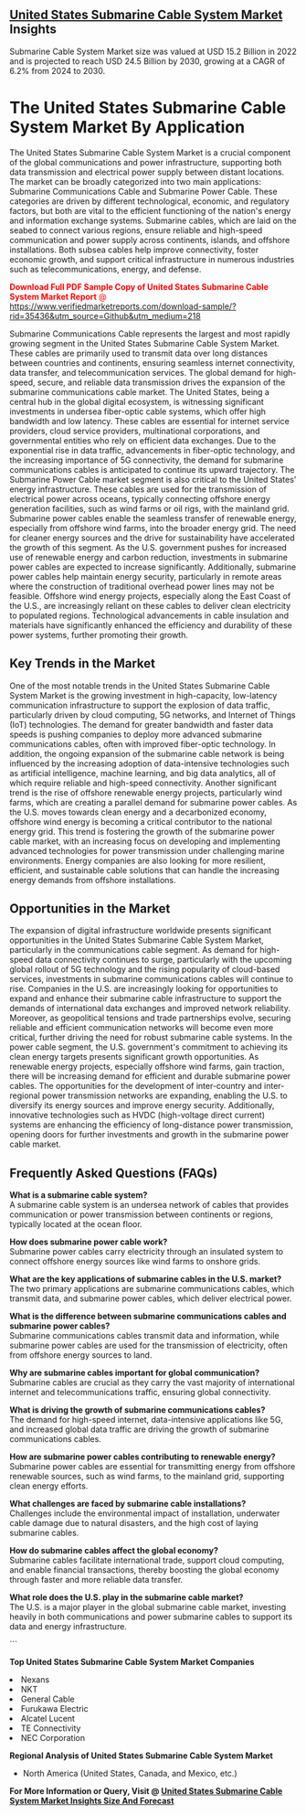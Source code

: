 <h2><a href="https://www.verifiedmarketreports.com/download-sample/?rid=35436&amp;utm_source=Github&amp;utm_medium=218" target="_blank">United States Submarine Cable System Market</a> Insights</h2><p>Submarine Cable System Market size was valued at USD 15.2 Billion in 2022 and is projected to reach USD 24.5 Billion by 2030, growing at a CAGR of 6.2% from 2024 to 2030.</p><p> <h1>The United States Submarine Cable System Market By Application</h1> <p>The United States Submarine Cable System Market is a crucial component of the global communications and power infrastructure, supporting both data transmission and electrical power supply between distant locations. The market can be broadly categorized into two main applications: Submarine Communications Cable and Submarine Power Cable. These categories are driven by different technological, economic, and regulatory factors, but both are vital to the efficient functioning of the nation's energy and information exchange systems. Submarine cables, which are laid on the seabed to connect various regions, ensure reliable and high-speed communication and power supply across continents, islands, and offshore installations. Both subsea cables help improve connectivity, foster economic growth, and support critical infrastructure in numerous industries such as telecommunications, energy, and defense. <p><span class=""><span style="color: #ff0000;"><strong>Download Full PDF Sample Copy of United States Submarine Cable System Market Report</strong> @ </span><a href="https://www.verifiedmarketreports.com/download-sample/?rid=35436&amp;utm_source=Github&amp;utm_medium=218" target="_blank">https://www.verifiedmarketreports.com/download-sample/?rid=35436&amp;utm_source=Github&amp;utm_medium=218</a></span></p> Submarine Communications Cable represents the largest and most rapidly growing segment in the United States Submarine Cable System Market. These cables are primarily used to transmit data over long distances between countries and continents, ensuring seamless internet connectivity, data transfer, and telecommunication services. The global demand for high-speed, secure, and reliable data transmission drives the expansion of the submarine communications cable market. The United States, being a central hub in the global digital ecosystem, is witnessing significant investments in undersea fiber-optic cable systems, which offer high bandwidth and low latency. These cables are essential for internet service providers, cloud service providers, multinational corporations, and governmental entities who rely on efficient data exchanges. Due to the exponential rise in data traffic, advancements in fiber-optic technology, and the increasing importance of 5G connectivity, the demand for submarine communications cables is anticipated to continue its upward trajectory. The Submarine Power Cable market segment is also critical to the United States' energy infrastructure. These cables are used for the transmission of electrical power across oceans, typically connecting offshore energy generation facilities, such as wind farms or oil rigs, with the mainland grid. Submarine power cables enable the seamless transfer of renewable energy, especially from offshore wind farms, into the broader energy grid. The need for cleaner energy sources and the drive for sustainability have accelerated the growth of this segment. As the U.S. government pushes for increased use of renewable energy and carbon reduction, investments in submarine power cables are expected to increase significantly. Additionally, submarine power cables help maintain energy security, particularly in remote areas where the construction of traditional overhead power lines may not be feasible. Offshore wind energy projects, especially along the East Coast of the U.S., are increasingly reliant on these cables to deliver clean electricity to populated regions. Technological advancements in cable insulation and materials have significantly enhanced the efficiency and durability of these power systems, further promoting their growth. <h2>Key Trends in the Market</h2> <p>One of the most notable trends in the United States Submarine Cable System Market is the growing investment in high-capacity, low-latency communication infrastructure to support the explosion of data traffic, particularly driven by cloud computing, 5G networks, and Internet of Things (IoT) technologies. The demand for greater bandwidth and faster data speeds is pushing companies to deploy more advanced submarine communications cables, often with improved fiber-optic technology. In addition, the ongoing expansion of the submarine cable network is being influenced by the increasing adoption of data-intensive technologies such as artificial intelligence, machine learning, and big data analytics, all of which require reliable and high-speed connectivity. Another significant trend is the rise of offshore renewable energy projects, particularly wind farms, which are creating a parallel demand for submarine power cables. As the U.S. moves towards clean energy and a decarbonized economy, offshore wind energy is becoming a critical contributor to the national energy grid. This trend is fostering the growth of the submarine power cable market, with an increasing focus on developing and implementing advanced technologies for power transmission under challenging marine environments. Energy companies are also looking for more resilient, efficient, and sustainable cable solutions that can handle the increasing energy demands from offshore installations. <h2>Opportunities in the Market</h2> <p>The expansion of digital infrastructure worldwide presents significant opportunities in the United States Submarine Cable System Market, particularly in the communications cable segment. As demand for high-speed data connectivity continues to surge, particularly with the upcoming global rollout of 5G technology and the rising popularity of cloud-based services, investments in submarine communications cables will continue to rise. Companies in the U.S. are increasingly looking for opportunities to expand and enhance their submarine cable infrastructure to support the demands of international data exchanges and improved network reliability. Moreover, as geopolitical tensions and trade partnerships evolve, securing reliable and efficient communication networks will become even more critical, further driving the need for robust submarine cable systems. In the power cable segment, the U.S. government's commitment to achieving its clean energy targets presents significant growth opportunities. As renewable energy projects, especially offshore wind farms, gain traction, there will be increasing demand for efficient and durable submarine power cables. The opportunities for the development of inter-country and inter-regional power transmission networks are expanding, enabling the U.S. to diversify its energy sources and improve energy security. Additionally, innovative technologies such as HVDC (high-voltage direct current) systems are enhancing the efficiency of long-distance power transmission, opening doors for further investments and growth in the submarine power cable market. <h2>Frequently Asked Questions (FAQs)</h2> <p><strong>What is a submarine cable system?</strong><br>A submarine cable system is an undersea network of cables that provides communication or power transmission between continents or regions, typically located at the ocean floor.</p> <p><strong>How does submarine power cable work?</strong><br>Submarine power cables carry electricity through an insulated system to connect offshore energy sources like wind farms to onshore grids.</p> <p><strong>What are the key applications of submarine cables in the U.S. market?</strong><br>The two primary applications are submarine communications cables, which transmit data, and submarine power cables, which deliver electrical power.</p> <p><strong>What is the difference between submarine communications cables and submarine power cables?</strong><br>Submarine communications cables transmit data and information, while submarine power cables are used for the transmission of electricity, often from offshore energy sources to land.</p> <p><strong>Why are submarine cables important for global communication?</strong><br>Submarine cables are crucial as they carry the vast majority of international internet and telecommunications traffic, ensuring global connectivity.</p> <p><strong>What is driving the growth of submarine communications cables?</strong><br>The demand for high-speed internet, data-intensive applications like 5G, and increased global data traffic are driving the growth of submarine communications cables.</p> <p><strong>How are submarine power cables contributing to renewable energy?</strong><br>Submarine power cables are essential for transmitting energy from offshore renewable sources, such as wind farms, to the mainland grid, supporting clean energy efforts.</p> <p><strong>What challenges are faced by submarine cable installations?</strong><br>Challenges include the environmental impact of installation, underwater cable damage due to natural disasters, and the high cost of laying submarine cables.</p> <p><strong>How do submarine cables affect the global economy?</strong><br>Submarine cables facilitate international trade, support cloud computing, and enable financial transactions, thereby boosting the global economy through faster and more reliable data transfer.</p> <p><strong>What role does the U.S. play in the submarine cable market?</strong><br>The U.S. is a major player in the global submarine cable market, investing heavily in both communications and power submarine cables to support its data and energy infrastructure.</p> ```</p><p><strong>Top United States Submarine Cable System Market Companies</strong></p><div data-test-id=""><p><li>Nexans</li><li> NKT</li><li> General Cable</li><li> Furukawa Electric</li><li> Alcatel Lucent</li><li> TE Connectivity</li><li> NEC Corporation</li></p><div><strong>Regional Analysis of&nbsp;United States Submarine Cable System Market</strong></div><ul><li dir="ltr"><p dir="ltr">North America&nbsp;(United States, Canada, and Mexico, etc.)</p></li></ul><p><strong>For More Information or Query, Visit @&nbsp;</strong><strong><a href="https://www.verifiedmarketreports.com/product/global-submarine-cable-system-market-size-and-forecast-to-2025/?utm_source=Github&amp;utm_medium=218" target="_blank">United States Submarine Cable System Market Insights Size And Forecast</a></strong></p></div>
